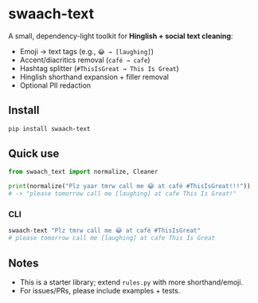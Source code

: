 # swaach-text

A small, dependency-light toolkit for **Hinglish + social text cleaning**:
- Emoji → text tags (e.g., `😂 → [laughing]`)
- Accent/diacritics removal (`café → cafe`)
- Hashtag splitter (`#ThisIsGreat → This Is Great`)
- Hinglish shorthand expansion + filler removal
- Optional PII redaction

## Install
```bash
pip install swaach-text
```

## Quick use
```python
from swaach_text import normalize, Cleaner

print(normalize("Plz yaar tmrw call me 😂 at café #ThisIsGreat!!!"))
# -> "please tomorrow call me [laughing] at cafe This Is Great!"
```

### CLI
```bash
swaach-text "Plz tmrw call me 😂 at café #ThisIsGreat"
# please tomorrow call me [laughing] at cafe This Is Great
```

## Notes
- This is a starter library; extend `rules.py` with more shorthand/emoji.
- For issues/PRs, please include examples + tests.
